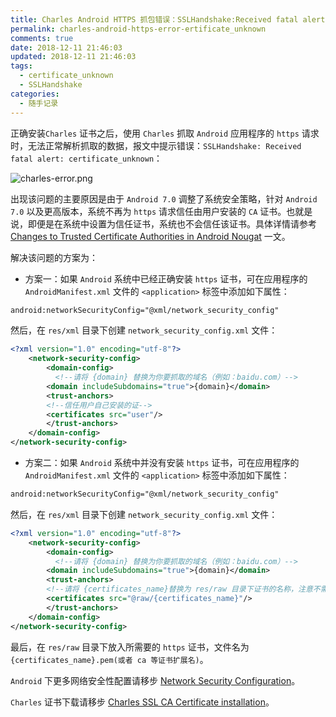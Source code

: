 ```yaml
---
title: Charles Android HTTPS 抓包错误：SSLHandshake:Received fatal alert:certificate_unknown
permalink: charles-android-https-error-ertificate_unknown
comments: true
date: 2018-12-11 21:46:03
updated: 2018-12-11 21:46:03
tags:
  - certificate_unknown
  - SSLHandshake
categories:
  - 随手记录
---
```


正确安装`Charles` 证书之后，使用 `Charles` 抓取 `Android` 应用程序的 `https` 请求时，无法正常解析抓取的数据，报文中提示错误：`SSLHandshake: Received fatal alert: certificate_unknown`：

![charles-error.png](/images/charles-error.png)

出现该问题的主要原因是由于 `Android 7.0` 调整了系统安全策略，针对 `Android 7.0` 以及更高版本，系统不再为 `https` 请求信任由用户安装的 `CA` 证书。也就是说，即便是在系统中设置为信任证书，系统也不会信任该证书。具体详情请参考 [Changes to Trusted Certificate Authorities in Android Nougat](https://android-developers.googleblog.com/2016/07/changes-to-trusted-certificate.html) 一文。

<!--more-->
解决该问题的方案为：

* 方案一：如果 `Android` 系统中已经正确安装 `https` 证书，可在应用程序的 `AndroidManifest.xml` 文件的 `<application>` 标签中添加如下属性：

```xml
android:networkSecurityConfig="@xml/network_security_config"
```

然后，在 `res/xml` 目录下创建 `network_security_config.xml` 文件：

```xml
<?xml version="1.0" encoding="utf-8"?>
    <network-security-config>
        <domain-config>
          <!--请将 {domain} 替换为你要抓取的域名（例如：baidu.com）-->
        <domain includeSubdomains="true">{domain}</domain>
        <trust-anchors>
        <!--信任用户自己安装的证-->
        <certificates src="user"/>
        </trust-anchors>
    </domain-config>
</network-security-config>
```

* 方案二：如果 `Android` 系统中并没有安装 `https` 证书，可在应用程序的 `AndroidManifest.xml` 文件的 `<application>` 标签中添加如下属性：

```xml
android:networkSecurityConfig="@xml/network_security_config"
```

然后，在 `res/xml` 目录下创建 `network_security_config.xml` 文件：

```xml
<?xml version="1.0" encoding="utf-8"?>
    <network-security-config>
        <domain-config>
          <!--请将 {domain} 替换为你要抓取的域名（例如：baidu.com）-->
        <domain includeSubdomains="true">{domain}</domain>
        <trust-anchors>
        <!--请将 {certificates_name}替换为 res/raw 目录下证书的名称，注意不需要添加扩展名 -->
        <certificates src="@raw/{certificates_name}"/>
        </trust-anchors>
    </domain-config>
</network-security-config>
```

最后，在 `res/raw` 目录下放入所需要的 `https` 证书，文件名为 `{certificates_name}.pem(或者 ca 等证书扩展名)`。

`Android` 下更多网络安全性配置请移步 [Network Security Configuration](https://developer.android.com/training/articles/security-config)。

`Charles` 证书下载请移步 [Charles SSL CA Certificate installation](http://charlesproxy.com/getssl)。
